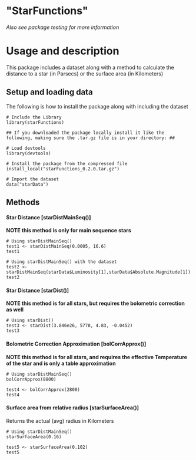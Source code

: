 # "StarFunctions"

*Also see package testing for more information*

# Usage and description
This package includes a dataset along with a method to calculate the distance to a star (in Parsecs) or the surface area (in Kilometers)

## Setup and loading data
The following is how to install the package along with including the dataset

```{r setup}
# Include the Library
library(starFunctions)

## If you downloaded the package locally install it like the following, making sure the .tar.gz file is in your directory: ##

# Load devtools
library(devtools)

# Install the package from the compressed file
install_local("starFunctions_0.2.0.tar.gz")

# Import the dataset
data("starData")
```


## Methods
#### Star Distance [starDistMainSeq()]
**NOTE this method is only for main sequence stars**

```{r}
# Using starDistMainSeq() 
test1 <- starDistMainSeq(0.0005, 16.6)
test1

# Using starDistMainSeq() with the dataset
test2 <- starDistMainSeq(starData$Luminosity[1],starData$Absolute.Magnitude[1])
test2
```

#### Star Distance [starDist()]
**NOTE this method is for all stars, but requires the bolometric correction as well**

```{r}
# Using starDist() 
test3 <- starDist(3.846e26, 5778, 4.83, -0.0452)
test3

```

#### Bolometric Correction Approximation [bolCorrApprox()]
**NOTE this method is for all stars, and requires the effective Temperature of the star and is only a table approximation**

```{r}
# Using starDistMainSeq() 
bolCorrApprox(8800)

test4 <- bolCorrApprox(2800)
test4

```

#### Surface area from relative radius [starSurfaceArea()]
Returns the actual (avg) radius in Kilometers

```{r}
# Using starDistMainSeq() 
starSurfaceArea(0.16)

test5 <- starSurfaceArea(0.102)
test5

```
